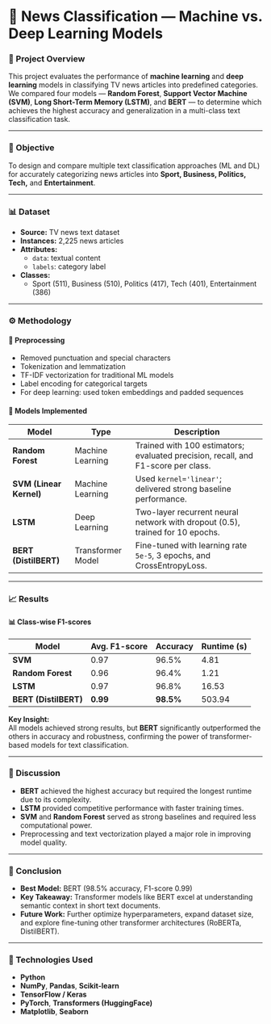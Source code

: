 # 📰 News Classification — Machine vs. Deep Learning Models

### 📘 Project Overview
This project evaluates the performance of **machine learning** and **deep learning** models in classifying TV news articles into predefined categories.  
We compared four models — **Random Forest**, **Support Vector Machine (SVM)**, **Long Short-Term Memory (LSTM)**, and **BERT** — to determine which achieves the highest accuracy and generalization in a multi-class text classification task.

---

### 🧠 Objective
To design and compare multiple text classification approaches (ML and DL) for accurately categorizing news articles into **Sport, Business, Politics, Tech,** and **Entertainment**.

---

### 📊 Dataset
- **Source:** TV news text dataset  
- **Instances:** 2,225 news articles  
- **Attributes:**  
  - `data`: textual content  
  - `labels`: category label  
- **Classes:**  
  - Sport (511), Business (510), Politics (417), Tech (401), Entertainment (386)

---

### ⚙️ Methodology

#### 🧩 Preprocessing
- Removed punctuation and special characters  
- Tokenization and lemmatization  
- TF-IDF vectorization for traditional ML models  
- Label encoding for categorical targets  
- For deep learning: used token embeddings and padded sequences  

#### 🧮 Models Implemented

| Model | Type | Description |
|--------|------|-------------|
| **Random Forest** | Machine Learning | Trained with 100 estimators; evaluated precision, recall, and F1-score per class. |
| **SVM (Linear Kernel)** | Machine Learning | Used `kernel='linear'`; delivered strong baseline performance. |
| **LSTM** | Deep Learning | Two-layer recurrent neural network with dropout (0.5), trained for 10 epochs. |
| **BERT (DistilBERT)** | Transformer Model | Fine-tuned with learning rate `5e-5`, 3 epochs, and CrossEntropyLoss. |

---

### 📈 Results

#### 📊 Class-wise F1-scores

| Model | Avg. F1-score | Accuracy | Runtime (s) |
|--------|----------------|-----------|-------------|
| **SVM** | 0.97 | 96.5% | 4.81 |
| **Random Forest** | 0.96 | 96.4% | 1.21 |
| **LSTM** | 0.97 | 96.8% | 16.53 |
| **BERT (DistilBERT)** | **0.99** | **98.5%** | 503.94 |

**Key Insight:**  
All models achieved strong results, but **BERT** significantly outperformed the others in accuracy and robustness, confirming the power of transformer-based models for text classification.

---

### 💬 Discussion
- **BERT** achieved the highest accuracy but required the longest runtime due to its complexity.  
- **LSTM** provided competitive performance with faster training times.  
- **SVM** and **Random Forest** served as strong baselines and required less computational power.  
- Preprocessing and text vectorization played a major role in improving model quality.

---

### 🧠 Conclusion
- **Best Model:** BERT (98.5% accuracy, F1-score 0.99)  
- **Key Takeaway:** Transformer models like BERT excel at understanding semantic context in short text documents.  
- **Future Work:** Further optimize hyperparameters, expand dataset size, and explore fine-tuning other transformer architectures (RoBERTa, DistilBERT).

---

### 🧰 Technologies Used
- **Python**
- **NumPy**, **Pandas**, **Scikit-learn**
- **TensorFlow / Keras**
- **PyTorch**, **Transformers (HuggingFace)**
- **Matplotlib**, **Seaborn**
